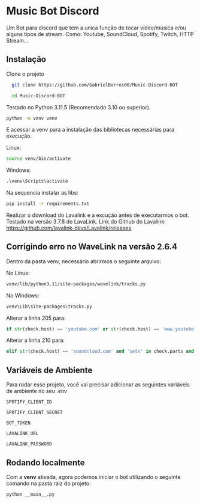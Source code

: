 # Music Bot Discord

Um Bot para discord que tem a unica função de tocar vídeo/música e/ou alguns tipos de stream. Como: Youtube, SoundCloud, Spotify, Twitch, HTTP Stream...

## Instalação

Clone o projeto

```bash
  git clone https://github.com/GabrielBarros00/Music-Discord-BOT
```

```bash
  cd Music-Discord-BOT
```


Testado no Python 3.11.5 (Recomendado 3.10 ou superior).
```bash
python -m venv venv
```

E acessar a venv para a instalação das bibliotecas necessárias para execução.

Linux:
```bash
source venv/bin/activate
```

Windows:
```bat
.\venv\Scripts\activate
```
Na sequencia instalar as libs:

```bash
pip install -r requirements.txt
```

Realizar o download do Lavalink e a excução antes de executarmos o bot. Testado na versão 3.7.8 do LavaLink.
Link do Github do Lavalink: https://github.com/lavalink-devs/Lavalink/releases

## Corrigindo erro no WaveLink na versão 2.6.4

Dentro da pasta venv, necessário abrirmos o seguinte arquivo: 

No Linux:
```bash
venv/lib/python3.11/site-packages/wavelink/tracks.py
```

No Windows:
```bat
venv\Lib\site-packages\tracks.py
```

Alterar a linha 205 para:
```python
if str(check.host) == 'youtube.com' or str(check.host) == 'www.youtube.com' and check.query.get("list") and not check.query.get("v") or \
```

Alterar a linha 210 para:
```python
elif str(check.host) == 'soundcloud.com' and 'sets' in check.parts and check.query.get("in") == None or str(check.host) == 'www.soundcloud.com' and 'sets' in check.parts and check.query.get("in") == None:
```

## Variáveis de Ambiente

Para rodar esse projeto, você vai precisar adicionar as seguintes variáveis de ambiente no seu .env

`SPOTIFY_CLIENT_ID`

`SPOTIFY_CLIENT_SECRET`

`BOT_TOKEN`

`LAVALINK_URL`

`LAVALINK_PASSWORD`


## Rodando localmente

Com a **venv** ativada, agora podemos iniciar o bot utilizando o seguinte comando na pasta raiz do projeto:

```bash
python __main__.py
```
